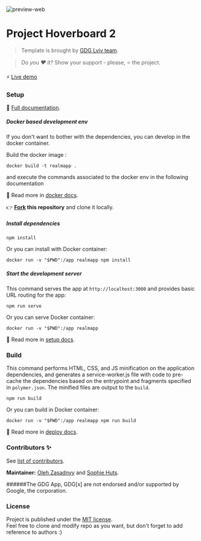![preview-web](https://cloud.githubusercontent.com/assets/2954281/17777476/5dbbbe1c-6569-11e6-9cc4-77185ae9bf92.png)

# Project Hoverboard 2


> Template is brought by [GDG Lviv team](http://lviv.gdg.org.ua/).

> *Do you :heart: it?* Show your support - please, :star: the project.

:zap: [Live demo](https://realmapp-v2-dev.firebaseapp.com/)
 

### Setup
:book: [Full documentation](/docs/).

##### Docker based development env

If you don't want to bother with the dependencies, you can develop in the docker container.

Build the docker image :

    docker build -t realmapp .

and execute the commands associated to the docker env in the following documentation

:book: Read more in [docker docs](/docs/tutorials/docker.md).

:point_right: **[Fork](https://github.com/gdg-x/realmapp/fork) this repository** and clone it locally.

##### Install dependencies

    npm install
    
Or you can install with Docker container: 
     
    docker run -v "$PWD":/app realmapp npm install 

##### Start the development server

This command serves the app at `http://localhost:3000` and provides basic URL
routing for the app:

    npm run serve
    
Or you can serve Docker container:

    docker run -v "$PWD":/app realmapp

:book: Read more in [setup docs](/docs/tutorials/set-up.md).


### Build

This command performs HTML, CSS, and JS minification on the application
dependencies, and generates a service-worker.js file with code to pre-cache the
dependencies based on the entrypoint and fragments specified in `polymer.json`.
The minified files are output to the `build`.

    npm run build

Or you can build in Docker container:

    docker run -v "$PWD":/app realmapp npm run build

:book: Read more in [deploy docs](/docs/tutorials/deploy.md).   


### Contributors :sparkles:
See [list of contributors](https://github.com/gdg-x/realmapp/graphs/contributors).

__Maintainer:__ [Oleh Zasadnyy](https://github.com/ozasadnyy) and [Sophie Huts](https://github.com/sophieH29).


######The GDG App, GDG[x] are not endorsed and/or supported by Google, the corporation.


### License

Project is published under the [MIT license](https://github.com/gdg-x/realmapp/blob/master/LICENSE.md).  
Feel free to clone and modify repo as you want, but don't forget to add reference to authors :)
